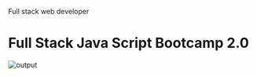 Full stack web developer


#  Full Stack Java Script Bootcamp 2.0
![output](https://user-images.githubusercontent.com/118888081/207589324-da56bef2-4bbe-46bf-977e-70dce3af87c0.png)



